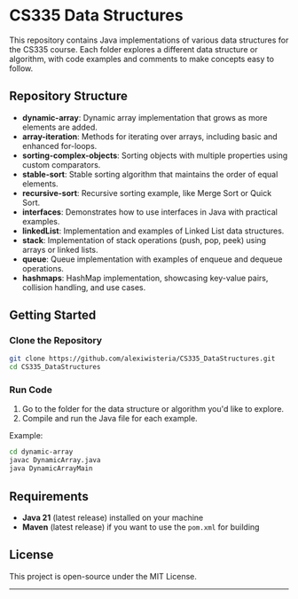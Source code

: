 # CS335 Data Structures

This repository contains Java implementations of various data structures for the CS335 course. Each folder explores a different data structure or algorithm, with code examples and comments to make concepts easy to follow.

## Repository Structure

- **dynamic-array**: Dynamic array implementation that grows as more elements are added.
- **array-iteration**: Methods for iterating over arrays, including basic and enhanced for-loops.
- **sorting-complex-objects**: Sorting objects with multiple properties using custom comparators.
- **stable-sort**: Stable sorting algorithm that maintains the order of equal elements.
- **recursive-sort**: Recursive sorting example, like Merge Sort or Quick Sort.
- **interfaces**: Demonstrates how to use interfaces in Java with practical examples.
- **linkedList**: Implementation and examples of Linked List data structures. 
- **stack**: Implementation of stack operations (push, pop, peek) using arrays or linked lists. 
- **queue**: Queue implementation with examples of enqueue and dequeue operations. 
- **hashmaps**: HashMap implementation, showcasing key-value pairs, collision handling, and use cases.

## Getting Started

### Clone the Repository
```bash
git clone https://github.com/alexiwisteria/CS335_DataStructures.git
cd CS335_DataStructures
```

### Run Code
1. Go to the folder for the data structure or algorithm you'd like to explore.
2. Compile and run the Java file for each example.

Example:
```bash
cd dynamic-array
javac DynamicArray.java
java DynamicArrayMain
```

## Requirements

- **Java 21** (latest release) installed on your machine
- **Maven** (latest release) if you want to use the `pom.xml` for building

## License

This project is open-source under the MIT License.

---